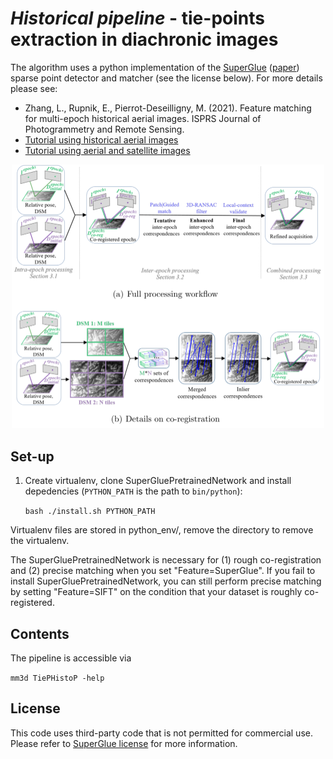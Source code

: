 # *Historical pipeline* - tie-points extraction in diachronic images

The algorithm uses a python implementation of the [SuperGlue](https://github.com/magicleap/SuperGluePretrainedNetwork) ([paper](https://arxiv.org/abs/1911.11763)) sparse point detector and matcher (see the license below). For more details please see:
* Zhang, L., Rupnik, E., Pierrot-Deseilligny, M. (2021). Feature matching for multi-epoch historical aerial images. ISPRS Journal of Photogrammetry and Remote Sensing.
* [Tutorial using historical aerial images](https://colab.research.google.com/drive/1poEXIeKbPcJT_2hyQOBhzcj1EEhO8OgD)
* [Tutorial using aerial and satellite images](https://colab.research.google.com/drive/14okQ8bBhEZmy6EGRIQvazTqrN39oc_K5)

<p align="center">
  <img src="TiePHisto_pipeline.png" width="500">
</p>

## Set-up 

1. Create virtualenv, clone SuperGluePretrainedNetwork and install depedencies (```PYTHON_PATH``` is the path to ```bin/python```):

    ```bash ./install.sh PYTHON_PATH```

Virtualenv files are stored in python_env/, remove the directory to remove the virtualenv.

The SuperGluePretrainedNetwork is necessary for (1) rough co-registration and (2) precise matching when you set "Feature=SuperGlue". If you fail to install SuperGluePretrainedNetwork, you can still perform precise matching by setting "Feature=SIFT" on the condition that your dataset is roughly co-registered.

## Contents

The pipeline is accessible via 

```mm3d TiePHistoP -help```

## License

This code uses third-party code that is not permitted for commercial use. Please refer to [SuperGlue license](https://github.com/magicleap/SuperGluePretrainedNetwork/blob/master/LICENSE) for more information.
